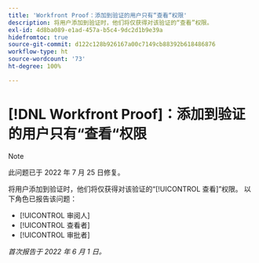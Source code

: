 ```yaml
---
title: 'Workfront Proof：添加到验证的用户只有“查看“权限'
description: 将用户添加到验证时，他们将仅获得对该验证的“查看”权限。
exl-id: 4d8ba089-e1ad-457a-b5c4-9dc2d1b9e39a
hidefromtoc: true
source-git-commit: d122c128b926167a00c7149cb88392b618486876
workflow-type: ht
source-wordcount: '73'
ht-degree: 100%

---
```


# [!DNL Workfront Proof]：添加到验证的用户只有“查看“权限

>[!NOTE]
>
>此问题已于 2022 年 7 月 25 日修复。

将用户添加到验证时，他们将仅获得对该验证的“[!UICONTROL 查看]”权限。 以下角色已报告该问题：

* [!UICONTROL 审阅人]
* [!UICONTROL 查看者]
* [!UICONTROL 审批者]

_首次报告于 2022 年 6 月 1 日。_
